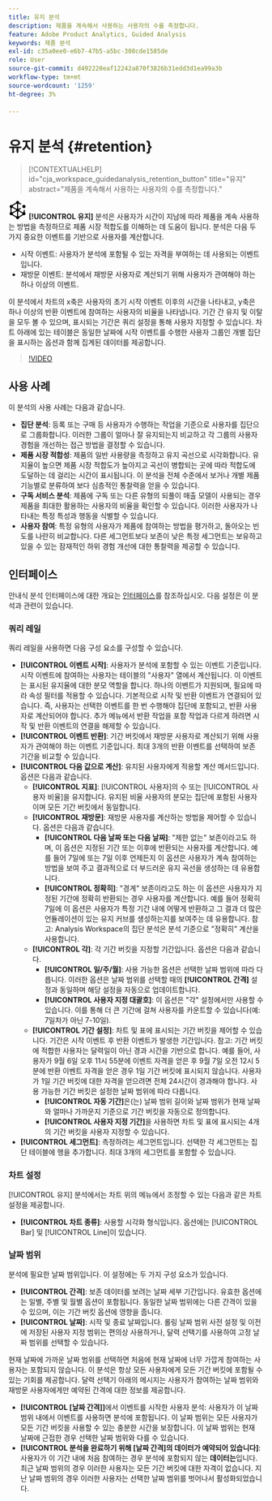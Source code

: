 ```yaml
---
title: 유지 분석
description: 제품을 계속해서 사용하는 사용자의 수를 측정합니다.
feature: Adobe Product Analytics, Guided Analysis
keywords: 제품 분석
exl-id: c35a0ee0-e6b7-47b5-a5bc-308cde1585de
role: User
source-git-commit: d492220eaf12242a870f3826b31edd3d1ea99a3b
workflow-type: tm+mt
source-wordcount: '1259'
ht-degree: 3%

---
```


# 유지 분석 {#retention}

<!-- markdownlint-disable MD034 -->

>[!CONTEXTUALHELP]
>id="cja_workspace_guidedanalysis_retention_button"
>title="유지"
>abstract="제품을 계속해서 사용하는 사용자의 수를 측정합니다."

<!-- markdownlint-enable MD034 -->

![유지](/help/assets/icons/Retention.svg) **[!UICONTROL 유지]** 분석은 사용자가 시간이 지남에 따라 제품을 계속 사용하는 방법을 측정하므로 제품 시장 적합도를 이해하는 데 도움이 됩니다. 분석은 다음 두 가지 중요한 이벤트를 기반으로 사용자를 계산합니다.

* 시작 이벤트: 사용자가 분석에 포함될 수 있는 자격을 부여하는 데 사용되는 이벤트입니다.
* 재방문 이벤트: 분석에서 재방문 사용자로 계산되기 위해 사용자가 관여해야 하는 하나 이상의 이벤트.

이 분석에서 차트의 x축은 사용자의 초기 시작 이벤트 이후의 시간을 나타내고, y축은 하나 이상의 반환 이벤트에 참여하는 사용자의 비율을 나타냅니다. 기간 간 유지 및 이탈을 모두 볼 수 있으며, 표시되는 기간은 쿼리 설정을 통해 사용자 지정할 수 있습니다. 차트 아래에 있는 테이블은 동일한 날짜에 시작 이벤트를 수행한 사용자 그룹인 개별 집단을 표시하는 옵션과 함께 집계된 데이터를 제공합니다.

>[!VIDEO](https://video.tv.adobe.com/v/3430503/?learn=on)


## 사용 사례

이 분석의 사용 사례는 다음과 같습니다.

* **집단 분석**: 등록 또는 구매 등 사용자가 수행하는 작업을 기준으로 사용자를 집단으로 그룹화합니다. 이러한 그룹이 얼마나 잘 유지되는지 비교하고 각 그룹의 사용자 경험을 개선하는 접근 방법을 결정할 수 있습니다.
* **제품 시장 적합성**: 제품의 일반 사용량을 측정하고 유지 곡선으로 시각화합니다. 유지율이 높으면 제품 시장 적합도가 높아지고 곡선이 병합되는 곳에 따라 적합도에 도달하는 데 걸리는 시간이 표시됩니다. 이 분석을 전체 수준에서 보거나 개별 제품 기능별로 분류하여 보다 심층적인 통찰력을 얻을 수 있습니다.
* **구독 서비스 분석**: 제품에 구독 또는 다른 유형의 되풀이 매출 모델이 사용되는 경우 제품을 최대한 활용하는 사용자의 비율을 확인할 수 있습니다. 이러한 사용자가 나타내는 특정 특성과 행동을 식별할 수 있습니다.
* **사용자 참여**: 특정 유형의 사용자가 제품에 참여하는 방법을 평가하고, 돌아오는 빈도를 나란히 비교합니다. 다른 세그먼트보다 보존이 낮은 특정 세그먼트는 보유하고 있을 수 있는 잠재적인 하위 경험 개선에 대한 통찰력을 제공할 수 있습니다.

## 인터페이스

안내식 분석 인터페이스에 대한 개요는 [인터페이스](../overview.md#interface)를 참조하십시오. 다음 설정은 이 분석과 관련이 있습니다.

### 쿼리 레일

쿼리 레일을 사용하면 다음 구성 요소를 구성할 수 있습니다.

* **[!UICONTROL 이벤트 시작]**: 사용자가 분석에 포함할 수 있는 이벤트 기준입니다. 시작 이벤트에 참여하는 사용자는 테이블의 &quot;사용자&quot; 열에서 계산됩니다. 이 이벤트는 표시된 유지율에 대한 분모 역할을 합니다. 하나의 이벤트가 지원되며, 필요에 따라 속성 필터를 적용할 수 있습니다. 기본적으로 시작 및 반환 이벤트가 연결되어 있습니다. 즉, 사용자는 선택한 이벤트를 한 번 수행해야 집단에 포함되고, 반환 사용자로 계산되어야 합니다. 추가 메뉴에서 반환 작업을 포함 작업과 다르게 하려면 시작 및 반환 이벤트의 연결을 해제할 수 있습니다.
* **[!UICONTROL 이벤트 반환]**: 기간 버킷에서 재방문 사용자로 계산되기 위해 사용자가 관여해야 하는 이벤트 기준입니다. 최대 3개의 반환 이벤트를 선택하여 보존 기간을 비교할 수 있습니다.
* **[!UICONTROL 다음 값으로 계산]**: 유지된 사용자에게 적용할 계산 메서드입니다. 옵션은 다음과 같습니다.
   * **[!UICONTROL 지표]**: [!UICONTROL 사용자]의 수 또는 [!UICONTROL 사용자 비율]을 유지합니다. 유지된 비율 사용자의 분모는 집단에 포함된 사용자이며 모든 기간 버킷에서 동일합니다.
   * **[!UICONTROL 재방문]**: 재방문 사용자를 계산하는 방법을 제어할 수 있습니다. 옵션은 다음과 같습니다.
      * **[!UICONTROL 다음 날짜 또는 다음 날짜]**: &quot;제한 없는&quot; 보존이라고도 하며, 이 옵션은 지정된 기간 또는 이후에 반환되는 사용자를 계산합니다. 예를 들어 7일에 또는 7일 이후 언제든지 이 옵션은 사용자가 계속 참여하는 방법을 보여 주고 결과적으로 더 부드러운 유지 곡선을 생성하는 데 유용합니다.
      * **[!UICONTROL 정확히]**: &quot;경계&quot; 보존이라고도 하는 이 옵션은 사용자가 지정된 기간에 정확히 반환되는 경우 사용자를 계산합니다. 예를 들어 정확히 7일에 이 옵션은 사용자가 특정 기간 내에 어떻게 반환하고 그 결과 더 많은 언듈레이션이 있는 유지 커브를 생성하는지를 보여주는 데 유용합니다. 참고: Analysis Workspace의 집단 분석은 분석 기준으로 &quot;정확히&quot; 계산을 사용합니다.
   * **[!UICONTROL 각]**: 각 기간 버킷을 지정할 기간입니다. 옵션은 다음과 같습니다.
      * **[!UICONTROL 일/주/월]**: 사용 가능한 옵션은 선택한 날짜 범위에 따라 다릅니다. 이러한 옵션은 날짜 범위를 선택할 때의 **[!UICONTROL 간격]** 설정과 동일하며 해당 설정을 자동으로 업데이트합니다.
      * **[!UICONTROL 사용자 지정 대괄호]**: 이 옵션은 &quot;각&quot; 설정에서만 사용할 수 있습니다. 이를 통해 더 큰 기간에 걸쳐 사용자를 카운트할 수 있습니다(예: 7일차가 아닌 7-10일).
   * **[!UICONTROL 기간 설정]**: 차트 및 표에 표시되는 기간 버킷을 제어할 수 있습니다. 기간은 시작 이벤트 후 반환 이벤트가 발생한 기간입니다. 참고: 기간 버킷에 적합한 사용자는 달력일이 아닌 경과 시간을 기반으로 합니다. 예를 들어, 사용자가 9월 6일 오후 11시 55분에 이벤트 자격을 얻은 후 9월 7일 오전 12시 5분에 반환 이벤트 자격을 얻은 경우 1일 기간 버킷에 표시되지 않습니다. 사용자가 1일 기간 버킷에 대한 자격을 얻으려면 전체 24시간이 경과해야 합니다. 사용 가능한 기간 버킷은 설정한 날짜 범위에 따라 다릅니다.
      * **[!UICONTROL 자동 기간]**&#x200B;은(는) 날짜 범위 길이와 날짜 범위가 현재 날짜와 얼마나 가까운지 기준으로 기간 버킷을 자동으로 정의합니다.
      * **[!UICONTROL 사용자 지정 기간]**&#x200B;을 사용하면 차트 및 표에 표시되는 4개의 기간 버킷을 사용자 지정할 수 있습니다.
* **[!UICONTROL 세그먼트]**: 측정하려는 세그먼트입니다. 선택한 각 세그먼트는 집단 테이블에 행을 추가합니다. 최대 3개의 세그먼트를 포함할 수 있습니다.

### 차트 설정

[!UICONTROL 유지] 분석에서는 차트 위의 메뉴에서 조정할 수 있는 다음과 같은 차트 설정을 제공합니다.

* **[!UICONTROL 차트 종류]**: 사용할 시각화 형식입니다. 옵션에는 [!UICONTROL Bar] 및 [!UICONTROL Line]이 있습니다.

### 날짜 범위

분석에 필요한 날짜 범위입니다. 이 설정에는 두 가지 구성 요소가 있습니다.

* **[!UICONTROL 간격]**: 보존 데이터를 보려는 날짜 세부 기간입니다. 유효한 옵션에는 일별, 주별 및 월별 옵션이 포함됩니다. 동일한 날짜 범위에는 다른 간격이 있을 수 있으며, 이는 기간 버킷 옵션에 영향을 줍니다.
* **[!UICONTROL 날짜]**: 시작 및 종료 날짜입니다. 롤링 날짜 범위 사전 설정 및 이전에 저장된 사용자 지정 범위는 편의상 사용하거나, 달력 선택기를 사용하여 고정 날짜 범위를 선택할 수 있습니다.

현재 날짜에 가까운 날짜 범위를 선택하면 처음에 현재 날짜에 너무 가깝게 참여하는 사용자는 포함되지 않습니다. 이 분석은 항상 모든 사용자에게 모든 기간 버킷에 포함될 수 있는 기회를 제공합니다. 달력 선택기 아래의 메시지는 사용자가 참여하는 날짜 범위와 재방문 사용자에게만 예약된 간격에 대한 정보를 제공합니다.

* **[!UICONTROL [날짜 간격]]**&#x200B;에서 이벤트를 시작한 사용자 분석: 사용자가 이 날짜 범위 내에서 이벤트를 사용하면 분석에 포함됩니다. 이 날짜 범위는 모든 사용자가 모든 기간 버킷을 사용할 수 있는 충분한 시간을 보장합니다. 이 날짜 범위는 현재 날짜에 근접한 경우 선택한 날짜 범위와 다를 수 있습니다.
* **[!UICONTROL 분석을 완료하기 위해 [날짜 간격]의 데이터가 예약되어 있습니다]**: 사용자가 이 기간 내에 처음 참여하는 경우 분석에 포함되지 않는 **데이터는**&#x200B;입니다. 최근 날짜 범위의 경우 이러한 사용자는 모든 기간 버킷에 대한 자격이 없습니다. 지난 날짜 범위의 경우 이러한 사용자는 선택한 날짜 범위를 벗어나서 활성화되었습니다.

<!--
## Example

See below for an example of the analysis.

![Retention](../assets/retention.png)

-->